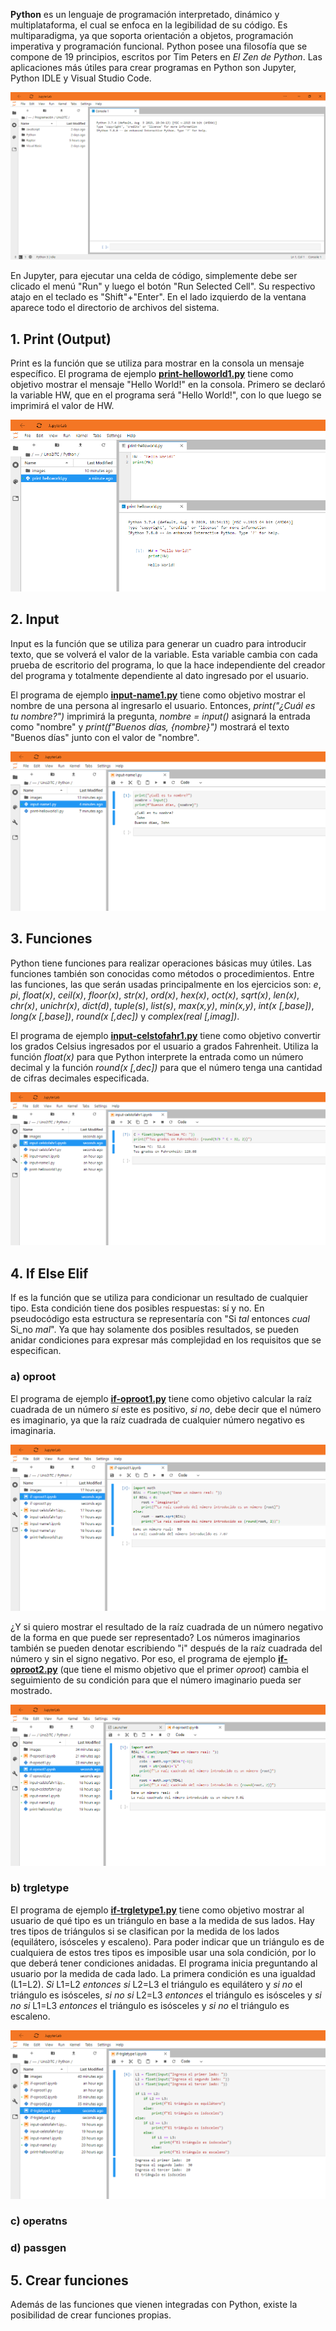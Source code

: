 **Python** es un lenguaje de programación interpretado, dinámico y multiplataforma, el cual se enfoca en la legibilidad de su código. Es multiparadigma, ya que soporta orientación a objetos, programación imperativa y programación funcional. Python posee una filosofía que se compone de 19 principios, escritos por Tim Peters en _El Zen de Python_. Las aplicaciones más útiles para crear programas en Python son Jupyter, Python IDLE y Visual Studio Code.

![Figura 0-1](images/0-1.png?raw=true)

En Jupyter, para ejecutar una celda de código, simplemente debe ser clicado el menú "Run" y luego el botón "Run Selected Cell". Su respectivo atajo en el teclado es "Shift"+"Enter". En el lado izquierdo de la ventana aparece todo el directorio de archivos del sistema.

## 1. Print (Output)
Print es la función que se utiliza para mostrar en la consola un mensaje específico. El programa de ejemplo **[print-helloworld1.py](print-helloworld1.py)** tiene como objetivo mostrar el mensaje "Hello World!" en la consola. Primero se declaró la variable HW, que en el programa será "Hello World!", con lo que luego se imprimirá el valor de HW.

![Figura 1-1](images/1-2.png?raw=true)

## 2. Input
Input es la función que se utiliza para generar un cuadro para introducir texto, que se volverá el valor de la variable. Esta variable cambia con cada prueba de escritorio del programa, lo que la hace independiente del creador del programa y totalmente dependiente al dato ingresado por el usuario.

El programa de ejemplo **[input-name1.py](input-name1.py)** tiene como objetivo mostrar el nombre de una persona al ingresarlo el usuario. Entonces, _print("¿Cuál es tu nombre?")_ imprimirá la pregunta, _nombre = input()_ asignará la entrada como "nombre" y _print(f"Buenos días, {nombre}")_ mostrará el texto "Buenos días" junto con el valor de "nombre".

![Figura 2-1](images/2-2.png?raw=true)

## 3. Funciones
Python tiene funciones para realizar operaciones básicas muy útiles. Las funciones también son conocidas como métodos o procedimientos. Entre las funciones, las que serán usadas principalmente en los ejercicios son: _e_, _pi_, _float(x)_, _ceil(x)_, _floor(x)_, _str(x)_, _ord(x)_, _hex(x)_, _oct(x)_, _sqrt(x)_, _len(x)_, _chr(x)_, _unichr(x)_, _dict(d)_, _tuple(s)_, _list(s)_, _max(x,y)_, _min(x,y)_, _int(x [,base])_, _long(x [,base])_, _round(x [,dec])_ y _complex(real [,imag])_.

El programa de ejemplo **[input-celstofahr1.py](input-celstofahr1.py)** tiene como objetivo convertir los grados Celsius ingresados por el usuario a grados Fahrenheit. Utiliza la función _float(x)_ para que Python interprete la entrada como un número decimal y la función _round(x [,dec])_ para que el número tenga una cantidad de cifras decimales especificada.

![Figura 3-1](images/3-2.png?raw=true)

## 4. If Else Elif
If es la función que se utiliza para condicionar un resultado de cualquier tipo. Esta condición tiene dos posibles respuestas: sí y no. En pseudocódigo esta estructura se representaría con "Si _tal_ entonces _cual_ Si_no _mal_". Ya que hay solamente dos posibles resultados, se pueden anidar condiciones para expresar más complejidad en los requisitos que se especifican.

### a) oproot

El programa de ejemplo **[if-oproot1.py](if-oproot1.py)** tiene como objetivo calcular la raíz cuadrada de un número _si_ este es positivo, _si no_, debe decir que el número es imaginario, ya que la raíz cuadrada de cualquier número negativo es imaginaria.

![Figura 4-1](images/4-1.png?raw=true)

¿Y si quiero mostrar el resultado de la raíz cuadrada de un número negativo de la forma en que puede ser representado? Los números imaginarios también se pueden denotar escribiendo "i" después de la raíz cuadrada del número y sin el signo negativo. Por eso, el programa de ejemplo **[if-oproot2.py](if-oproot2.py)** (que tiene el mismo objetivo que el primer _oproot_) cambia el seguimiento de su condición para que el número imaginario pueda ser mostrado.

![Figura 4-2](images/4-2.png?raw=true)

### b) trgletype

El programa de ejemplo **[if-trgletype1.py](if-trgletype1.py)** tiene como objetivo mostrar al usuario de qué tipo es un triángulo en base a la medida de sus lados. Hay tres tipos de triángulos si se clasifican por la medida de los lados (equilátero, isósceles y escaleno). Para poder indicar que un triángulo es de cualquiera de estos tres tipos es imposible usar una sola condición, por lo que deberá tener condiciones anidadas. El programa inicia preguntando al usuario por la medida de cada lado. La primera condición es una igualdad (L1=L2). _Si_ L1=L2 _entonces_ _si_ L2=L3 el triángulo es equilátero y _si no_ el triángulo es isósceles, _si no_ _si_ L2=L3 _entonces_ el triángulo es isósceles y _si no_ _si_ L1=L3 _entonces_ el triángulo es isósceles y _si no_ el triángulo es escaleno.

![Figura 4-3](images/4-3.png?raw=true)

### c) operatns

### d) passgen

## 5. Crear funciones
Además de las funciones que vienen integradas con Python, existe la posibilidad de crear funciones propias.
